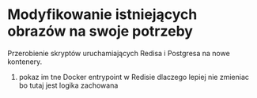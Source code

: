 # Modyfikowanie istniejących obrazów na swoje potrzeby

Przerobienie skryptów uruchamiających Redisa i Postgresa na nowe kontenery.

1. pokaz im tne Docker entrypoint w Redisie dlaczego lepiej nie zmieniac bo tutaj jest logika zachowana